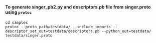 #### To generate singer_pb2.py and descriptors.pb file from singer.proto using `protoc`
```shell
cd samples
protoc --proto_path=testdata/ --include_imports --descriptor_set_out=testdata/descriptors.pb --python_out=testdata/ testdata/singer.proto 
```